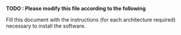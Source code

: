 **TODO : Please modify this file according to the following**

Fill this document with the instructions (for each architecture required) necessary to install the software.  
